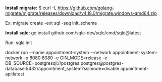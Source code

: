**Install migrate:** $ curl -L https://github.com/golang-migrate/migrate/releases/download/v4.18.0/migrate.windows-amd64.zip

Ex: migrate create -ext sql -seq init_schema

**Install sqlc:** go install github.com/sqlc-dev/sqlc/cmd/sqlc@latest

Run: sqlc init

docker run --name appointment-system --network appointment-system-network -p 8080:8080 -e GIN_MODE=release 
-e DB_SOURCE=postgresql://postgres:postgres@postgres-database:5432/appointment_system?sslmode=disable appointment-api:latest